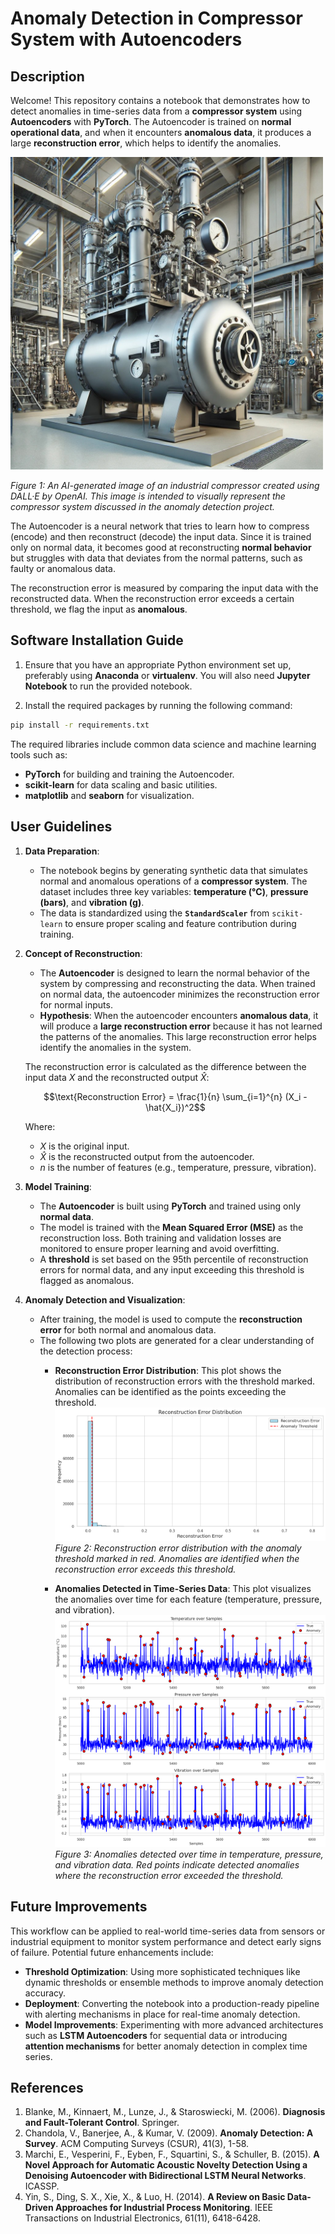 # Anomaly Detection in Compressor System with Autoencoders

## Description

Welcome! This repository contains a notebook that demonstrates how to detect anomalies in time-series data from a **compressor system** using **Autoencoders** with **PyTorch**. The Autoencoder is trained on **normal operational data**, and when it encounters **anomalous data**, it produces a large **reconstruction error**, which helps to identify the anomalies.

<img src="resources/compressor.png" alt="Industrial Compressor" width="500" />

*Figure 1: An AI-generated image of an industrial compressor created using DALL·E by OpenAI. This image is intended to visually represent the compressor system discussed in the anomaly detection project.*

The Autoencoder is a neural network that tries to learn how to compress (encode) and then reconstruct (decode) the input data. Since it is trained only on normal data, it becomes good at reconstructing **normal behavior** but struggles with data that deviates from the normal patterns, such as faulty or anomalous data.

The reconstruction error is measured by comparing the input data with the reconstructed data. When the reconstruction error exceeds a certain threshold, we flag the input as **anomalous**.

## Software Installation Guide

1. Ensure that you have an appropriate Python environment set up, preferably using **Anaconda** or **virtualenv**. You will also need **Jupyter Notebook** to run the provided notebook.
   
2. Install the required packages by running the following command:

```bash
pip install -r requirements.txt
```

The required libraries include common data science and machine learning tools such as:
- **PyTorch** for building and training the Autoencoder.
- **scikit-learn** for data scaling and basic utilities.
- **matplotlib** and **seaborn** for visualization.


## User Guidelines

1. **Data Preparation**:
   - The notebook begins by generating synthetic data that simulates normal and anomalous operations of a **compressor system**. The dataset includes three key variables: **temperature (°C)**, **pressure (bars)**, and **vibration (g)**.
   - The data is standardized using the **`StandardScaler`** from `scikit-learn` to ensure proper scaling and feature contribution during training.

2. **Concept of Reconstruction**:
   - The **Autoencoder** is designed to learn the normal behavior of the system by compressing and reconstructing the data. When trained on normal data, the autoencoder minimizes the reconstruction error for normal inputs.
   - **Hypothesis**: When the autoencoder encounters **anomalous data**, it will produce a **large reconstruction error** because it has not learned the patterns of the anomalies. This large reconstruction error helps identify the anomalies in the system.
   
   The reconstruction error is calculated as the difference between the input data $X$ and the reconstructed output $\hat{X}$:

   $$\text{Reconstruction Error} = \frac{1}{n} \sum_{i=1}^{n} (X_i - \hat{X_i})^2$$

   Where:
   - $X$ is the original input.
   - $\hat{X}$ is the reconstructed output from the autoencoder.
   - $n$ is the number of features (e.g., temperature, pressure, vibration).

3. **Model Training**:
   - The **Autoencoder** is built using **PyTorch** and trained using only **normal data**.
   - The model is trained with the **Mean Squared Error (MSE)** as the reconstruction loss. Both training and validation losses are monitored to ensure proper learning and avoid overfitting.
   - A **threshold** is set based on the 95th percentile of reconstruction errors for normal data, and any input exceeding this threshold is flagged as anomalous.

4. **Anomaly Detection and Visualization**:
   - After training, the model is used to compute the **reconstruction error** for both normal and anomalous data.
   - The following two plots are generated for a clear understanding of the detection process:
     - **Reconstruction Error Distribution**: This plot shows the distribution of reconstruction errors with the threshold marked. Anomalies can be identified as the points exceeding the threshold.
    ![Reconstruction Error Distribution](resources/RE_distribution.png)
    *Figure 2: Reconstruction error distribution with the anomaly threshold marked in red. Anomalies are identified when the reconstruction error exceeds this threshold.*

     - **Anomalies Detected in Time-Series Data**: This plot visualizes the anomalies over time for each feature (temperature, pressure, and vibration).
    ![Anomalies in Time-Series Data](resources/anomaly_detection_results.png)
    *Figure 3: Anomalies detected over time in temperature, pressure, and vibration data. Red points indicate detected anomalies where the reconstruction error exceeded the threshold.*

## Future Improvements

This workflow can be applied to real-world time-series data from sensors or industrial equipment to monitor system performance and detect early signs of failure. Potential future enhancements include:

- **Threshold Optimization**: Using more sophisticated techniques like dynamic thresholds or ensemble methods to improve anomaly detection accuracy.
- **Deployment**: Converting the notebook into a production-ready pipeline with alerting mechanisms in place for real-time anomaly detection.
- **Model Improvements**: Experimenting with more advanced architectures such as **LSTM Autoencoders** for sequential data or introducing **attention mechanisms** for better anomaly detection in complex time series.

## References

1. Blanke, M., Kinnaert, M., Lunze, J., & Staroswiecki, M. (2006). **Diagnosis and Fault-Tolerant Control**. Springer.
2. Chandola, V., Banerjee, A., & Kumar, V. (2009). **Anomaly Detection: A Survey**. ACM Computing Surveys (CSUR), 41(3), 1-58.
3. Marchi, E., Vesperini, F., Eyben, F., Squartini, S., & Schuller, B. (2015). **A Novel Approach for Automatic Acoustic Novelty Detection Using a Denoising Autoencoder with Bidirectional LSTM Neural Networks**. ICASSP.
4. Yin, S., Ding, S. X., Xie, X., & Luo, H. (2014). **A Review on Basic Data-Driven Approaches for Industrial Process Monitoring**. IEEE Transactions on Industrial Electronics, 61(11), 6418-6428.
